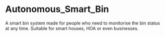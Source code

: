 # Autonomous_Smart_Bin
A smart bin system made for people who need to monitorise the bin status at any time. Suitable for smart houses, HOA or even  businesses.
